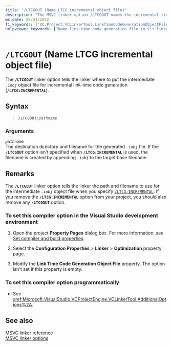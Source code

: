 ```yaml
---
title: "/LTCGOUT (Name LTCG incremental object file)"
description: "The MSVC linker option /LTCGOUT names the incremental link-time code generation object file."
ms.date: 08/31/2022
f1_keywords: ["VC.Project.VCLinkerTool.LinkTimeCodeGenerationObjectFile", "/ltcgout", "ltcgout"]
helpviewer_keywords: ["Name link-time code generation file in C++ linker", "/LTCGOUT linker option", "-LTCGOUT linker option", "LTCGOUT linker option"]
---
```

# `/LTCGOUT` (Name LTCG incremental object file)

The **`/LTCGOUT`** linker option tells the linker where to put the intermediate *`.iobj`* object file for incremental link-time code generation (**`/LTCG:INCREMENTAL`**).

## Syntax

> **`/LTCGOUT:`***`pathname`*

### Arguments

*`pathname`*\
The destination directory and filename for the generated *`.iobj`* file. If the **`/LTCGOUT`** option isn't specified when **`/LTCG:INCREMENTAL`** is used, the filename is created by appending *`.iobj`* to the target base filename.

## Remarks

The **`/LTCGOUT`** linker option tells the linker the path and filename to use for the intermediate *`.iobj`* object file when you specify [`/LTCG:INCREMENTAL`](./ltcg-link-time-code-generation.md). If you remove the **`/LTCG:INCREMENTAL`** option from your project, you should also remove any **`/LTCGOUT`** option.

### To set this compiler option in the Visual Studio development environment

1. Open the project **Property Pages** dialog box. For more information, see [Set compiler and build properties](../working-with-project-properties.md).

1. Select the **Configuration Properties** > **Linker** > **Optimization** property page.

1. Modify the **Link Time Code Generation Object File** property. The option isn't set if this property is empty.

### To set this compiler option programmatically

- See <xref:Microsoft.VisualStudio.VCProjectEngine.VCLinkerTool.AdditionalOptions%2A>.

## See also

[MSVC linker reference](linking.md)\
[MSVC linker options](linker-options.md)
